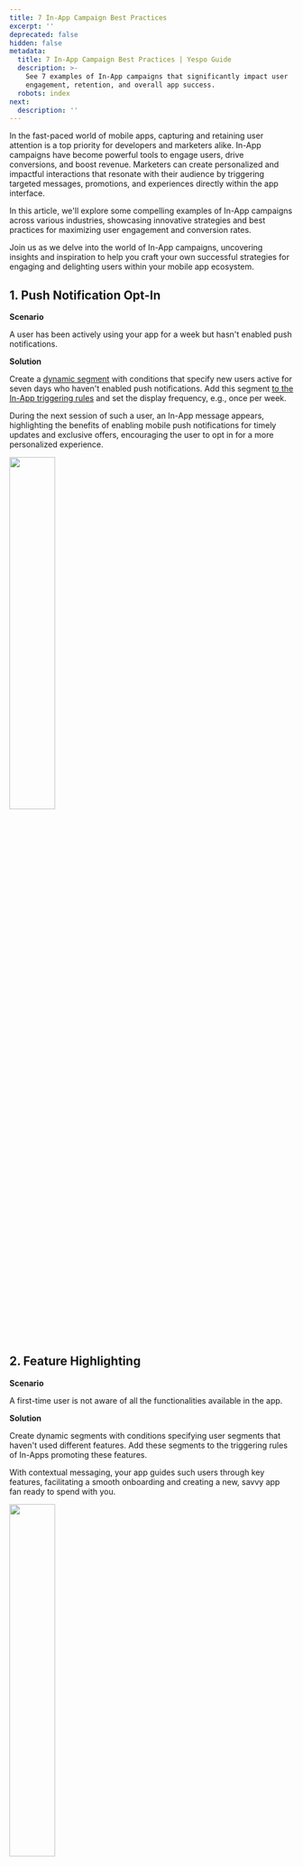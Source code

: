 ```yaml
---
title: 7 In-App Campaign Best Practices
excerpt: ''
deprecated: false
hidden: false
metadata:
  title: 7 In-App Campaign Best Practices | Yespo Guide
  description: >-
    See 7 examples of In-App campaigns that significantly impact user
    engagement, retention, and overall app success.
  robots: index
next:
  description: ''
---
```

In the fast-paced world of mobile apps, capturing and retaining user attention is a top priority for developers and marketers alike. In-App campaigns have become powerful tools to engage users, drive conversions, and boost revenue. Marketers can create personalized and impactful interactions that resonate with their audience by triggering targeted messages, promotions, and experiences directly within the app interface.

In this article, we'll explore some compelling examples of In-App campaigns across various industries, showcasing innovative strategies and best practices for maximizing user engagement and conversion rates.

Join us as we delve into the world of In-App campaigns, uncovering insights and inspiration to help you craft your own successful strategies for engaging and delighting users within your mobile app ecosystem.

## 1. Push Notification Opt-In

**Scenario**

A user has been actively using your app for a week but hasn't enabled push notifications.

**Solution**

Create a [dynamic segment](https://docs.esputnik.com/docs/creating-dynamic-segment) with conditions that specify new users active for seven days who haven't enabled push notifications. Add this segment [to the In-App triggering rules](https://docs.yespo.io/docs/in-app-publishing-and-triggering-rules) and set the display frequency, e.g., once per week.

During the next session of such a user, an In-App message appears, highlighting the benefits of enabling mobile push notifications for timely updates and exclusive offers, encouraging the user to opt in for a more personalized experience.

<Image align="center" width="40% " src="https://files.readme.io/03753c433927bc05aebad3f8250d345cfc09bf1be1b2d53faa1e97bb95f4b610-in-app-1.webp" />

## 2. Feature Highlighting

**Scenario**

A first-time user is not aware of all the functionalities available in the app.

**Solution**

Create dynamic segments with conditions specifying user segments that haven't used different features. Add these segments to the triggering rules of In-Apps promoting these features.

With contextual messaging, your app guides such users through key features, facilitating a smooth onboarding and creating a new, savvy app fan ready to spend with you.

<Image align="center" width="40% " src="https://files.readme.io/ad12826d84dbd083d7124d268dd1c45231bc0a64e4f566a2474d13e9c47d0f3f-in-app-2.webp" />

## 3. Exclusive Discount

**Scenario**

A consumer just downloaded your app but hasn't made a purchase yet.

**Solution**

Create a dynamic segment with conditions that specify new consumers who haven't made a purchase yet. Add this segment to the In-App triggering rules and set the time in the app, after which the exclusive discount will be shown.

As the user scrolls through the app, a targeted In-App message offers an exclusive first-purchase discount to entice them to convert.

<Image align="center" width="40% " src="https://files.readme.io/8015c9e8f1367f77372b0343db79ccb792611cd03387ec364d1c5bc232603ff4-in-app-3.webp" />

## 4. Product Of The Day

**Scenario**

A user is presented with a vast array of products, and this abundance of choices makes it difficult for them to make a decision, leading to delayed purchases.

**Solution**

Create a dynamic segment with conditions that specify the target audience's product interests. Add this segment to the In-App triggering rules and set the display frequency, e.g., once per session.

Your app delivers a “product of the day” message generated based on the user's previous screen views or purchase history, overcoming the decision challenge and increasing the likelihood of a successful purchase.

<Image align="center" width="40% " src="https://files.readme.io/fba567844fb8c1922081bc04d9c406d1bba73184b93e1fd7d6f618f9745be867-in-app-4.webp" />

## 5. Social Sharing

**Scenario**

A loyal user is unaware of your referral program, where they can be rewarded for inviting friends.

**Solution**

Create a dynamic segment with conditions that specify loyal users. Add this segment to the In-App triggering rules and set display frequency, e.g., only once.

A targeted In-App message introduces the referral feature and highlights rewards for inviting friends, motivating the subscriber to share their experience, and potentially increasing user acquisition.

<Image align="center" width="40% " src="https://files.readme.io/335b3039f7cde3239ce45769285ca12b3cabfa8d606d033ccf8e00256fe9f242-in-app-5.webp" />

## 6. New Feature Announcement

**Scenario**

A subscriber uses the application a lot but has not engaged with a new key feature.

**Solution**

Create a dynamic segment with conditions that specify active users who haven’t used the key feature. Add this segment to the In-App triggering rules and set display frequency, e.g., once per week.

Your app delivers a notification explaining how the new feature enhances the In-App experience, ensuring ongoing engagement by keeping the offering relevant to the user's evolving needs.

<Image align="center" width="40% " src="https://files.readme.io/cf4cca1b5b11d089419688ef18d31f84eece5835eafe1886ea257a6fad6f98b8-in-app-6.webp" />

## 7. Trial Expiration Notification

**Scenario**

A user's trial is about to expire, and there has been no sign of renewal.

**Solution**

Create a dynamic segment with conditions that specify users who have started a trial but don’t sign up for renewal before its expiration. Add this segment to the In-App triggering rules and set display frequency, e.g., only once.

An In-App pop-up a few days before trial expiration offers easy renewal with a loyalty discount or bonus to directly influence the user's decision to continue, reducing churn and ensuring a steady revenue stream.

<Image align="center" width="40% " src="https://files.readme.io/aab0bb0d46e5c44c543710fd21fb6fd7abf4099a00b1c4c925c56892639e3a74-in-app-7.webp" />

## To Sum Up

The examples highlighted in this article show how various industries leverage In-App campaigns to deliver targeted messaging, promotions, and experiences that resonate with their audience.

We hope these In-App push notification examples will help you start creating your own campaigns that significantly impact user engagement, retention, and overall app success.

[Let's start!](https://my.yespo.io/messages-ui/#/list/in-app)

> 📘 Note
>
> Please [visit our user guide](https://docs.yespo.io/docs/in-app) if you need more information on In-App configuration.
